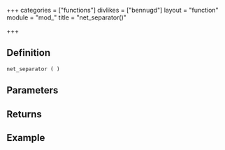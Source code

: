 +++
categories = ["functions"]
divlikes = ["bennugd"]
layout = "function"
module = "mod_"
title = "net_separator()"

+++

## Definition

    net_separator ( )

## Parameters

## Returns

## Example
